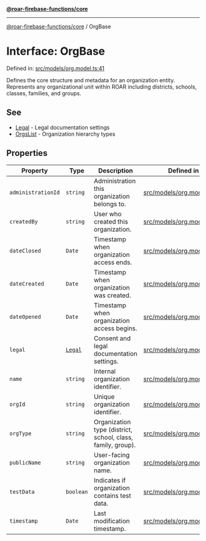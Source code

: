 [**@roar-firebase-functions/core**](../README.md)

---

[@roar-firebase-functions/core](../README.md) / OrgBase

# Interface: OrgBase

Defined in: [src/models/org.model.ts:41](src/src/models/org.model.ts#41)

Defines the core structure and metadata for an organization entity.
Represents any organizational unit within ROAR including districts,
schools, classes, families, and groups.

## See

- [Legal](Legal.md) - Legal documentation settings
- [OrgsList](OrgsList.md) - Organization hierarchy types

## Properties

| Property                                         | Type                | Description                                                 | Defined in                                                   |
| ------------------------------------------------ | ------------------- | ----------------------------------------------------------- | ------------------------------------------------------------ |
| <a id="administrationid"></a> `administrationId` | `string`            | Administration this organization belongs to.                | [src/models/org.model.ts:43](src/src/models/org.model.ts#43) |
| <a id="createdby"></a> `createdBy`               | `string`            | User who created this organization.                         | [src/models/org.model.ts:46](src/src/models/org.model.ts#46) |
| <a id="dateclosed"></a> `dateClosed`             | `Date`              | Timestamp when organization access ends.                    | [src/models/org.model.ts:49](src/src/models/org.model.ts#49) |
| <a id="datecreated"></a> `dateCreated`           | `Date`              | Timestamp when organization was created.                    | [src/models/org.model.ts:52](src/src/models/org.model.ts#52) |
| <a id="dateopened"></a> `dateOpened`             | `Date`              | Timestamp when organization access begins.                  | [src/models/org.model.ts:55](src/src/models/org.model.ts#55) |
| <a id="legal"></a> `legal`                       | [`Legal`](Legal.md) | Consent and legal documentation settings.                   | [src/models/org.model.ts:58](src/src/models/org.model.ts#58) |
| <a id="name"></a> `name`                         | `string`            | Internal organization identifier.                           | [src/models/org.model.ts:61](src/src/models/org.model.ts#61) |
| <a id="orgid"></a> `orgId`                       | `string`            | Unique organization identifier.                             | [src/models/org.model.ts:64](src/src/models/org.model.ts#64) |
| <a id="orgtype"></a> `orgType`                   | `string`            | Organization type (district, school, class, family, group). | [src/models/org.model.ts:67](src/src/models/org.model.ts#67) |
| <a id="publicname"></a> `publicName`             | `string`            | User-facing organization name.                              | [src/models/org.model.ts:70](src/src/models/org.model.ts#70) |
| <a id="testdata"></a> `testData`                 | `boolean`           | Indicates if organization contains test data.               | [src/models/org.model.ts:73](src/src/models/org.model.ts#73) |
| <a id="timestamp"></a> `timestamp`               | `Date`              | Last modification timestamp.                                | [src/models/org.model.ts:76](src/src/models/org.model.ts#76) |
